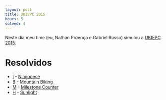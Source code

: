 ```yaml
---
layout: post
title: UKIEPC 2015
hours: 5
solved: 4
---
```


Neste dia meu time (eu, Nathan Proença e Gabriel Russo) simulou a [UKIEPC 2015](http://codeforces.com/gym/100800).
# Resolvidos
- [I](http://codeforces.com/gym/100800/problem/I) - [Nimionese](http://codeforces.com/gym/100800/submission/16672080)
- [B](http://codeforces.com/gym/100800/problem/B) - [Mountain Biking](http://codeforces.com/gym/100800/submission/16672314)
- [M](http://codeforces.com/gym/100800/problem/M) - [Milestone Counter](http://codeforces.com/gym/100800/submission/16675304)
- [H](http://codeforces.com/gym/100800/problem/H) - [Sunlight](http://codeforces.com/gym/100800/submission/16676842)
